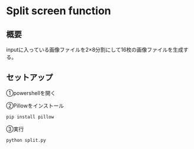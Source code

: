 # Split screen function

## 概要
inputに入っている画像ファイルを2×8分割にして16枚の画像ファイルを生成する。
## セットアップ
①powershellを開く

②Pillowをインストール
```bash
pip install pillow
```

③実行
```bash
python split.py
```